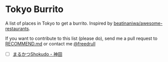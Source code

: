 # Tokyo Burrito

A list of places in Tokyo to get a burrito. Inspired by
[beatinaniwa/awesome-restaurants](https://github.com/beatinaniwa/awesome-restaurants).

If you want to contribute to this list (please do), send me a pull request to
[RECOMMEND.md](https://github.com/mcfiredrill/tokyo-burrito/blob/master/RECOMMEND.md)
or contact me [@freedrull](https://twitter.com/freedrull)


- [ ] [まるかつShokudo - 神田](http://tabelog.com/tokyo/A1310/A131002/13189913/)
